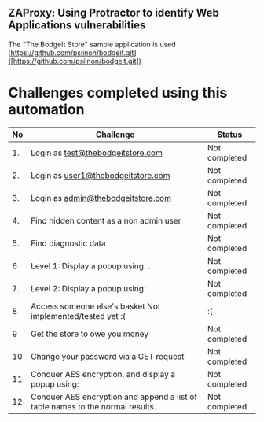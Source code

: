 ## ZAProxy: Using Protractor to identify Web Applications vulnerabilities

The "The BodgeIt Store" sample application is used [https://github.com/psiinon/bodgeit.git]([https://github.com/psiinon/bodgeit.git])

# Challenges completed using this automation

|No  |    Challenge                                                                                     |  Status       |
|----|--------------------------------------------------------------------------------------------------|---------------|
|1.  |    Login as test@thebodgeitstore.com 	                                                        | Not completed |
|2.  |    Login as user1@thebodgeitstore.com 	                                                        | Not completed |
|3.  |    Login as admin@thebodgeitstore.com 	                                                        | Not completed |
|4.  |    Find hidden content as a non admin user 	                                                    | Not completed |
|5.  |    Find diagnostic data 	                                                                        | Not completed |
|6   |    Level 1: Display a popup using: <script>alert("XSS")</script>.                                | Not completed |
|7.  |    Level 2: Display a popup using: <script>alert("XSS")</script>                                 | Not completed |
|8   |    Access someone else's basket 	Not implemented/tested yet :(                                   | :(            |
|9   |    Get the store to owe you money 	                                                            | Not completed |
|10  |    Change your password via a GET request 	                                                    | Not completed |
|11  |    Conquer AES encryption, and display a popup using: <script>alert("H@cked A3S")</script> 	    | Not completed |
|12  |    Conquer AES encryption and append a list of table names to the normal results.                | Not completed |